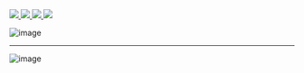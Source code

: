 <div align=left> 
    <a href="https://www.yapp.co.kr/">
        <img src="https://img.shields.io/badge/-Official_Site-000000?style=flat">
    </a>  
    <a href="https://ko-kr.facebook.com/yapp.co.kr/">
        <img src="https://img.shields.io/badge/-Facebook-000000?style=flat&logo=Facebook">
    </a>
    <a href="https://www.instagram.com/about.yapp/">
        <img src="https://img.shields.io/badge/-Instagram-000000?style=flat&logo=Instagram">
    </a>
    <a href="https://github.com/YAPP-Github">
        <img src="https://img.shields.io/badge/-Github-000000?style=flat&logo=Github">
    </a>  
</div>

![image](https://user-images.githubusercontent.com/53253298/178962809-6fe323b9-49c9-4881-9496-3230f0d2cca2.png)

----------

![image](https://user-images.githubusercontent.com/53253298/178976097-1aa9de8b-d0dd-4df4-9573-1ea5c29ce601.png)

